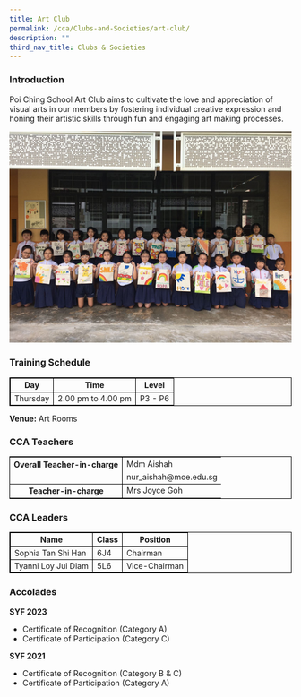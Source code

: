 ```yaml
---
title: Art Club
permalink: /cca/Clubs-and-Societies/art-club/
description: ""
third_nav_title: Clubs & Societies
---
```

### Introduction

Poi Ching School Art Club aims to cultivate the love and appreciation of visual arts in our members by fostering individual creative expression and honing their artistic skills through fun and engaging art making processes. 


![](/images/art1.jpg)

 ### Training Schedule


<table style="border-collapse: collapse; border: 1px solid black;">
  <thead>
    <tr>
      <th style="border: 1px solid black;">Day</th>
      <th style="border: 1px solid black;">Time</th>
      <th style="border: 1px solid black;">Level</th>
    </tr>
  </thead>
  <tbody>
    <tr>
    </tr><tr>
      <td style="border: 1px solid black;">Thursday</td>
      <td style="border: 1px solid black;">2.00 pm to 4.00 pm</td>
      <td style="border: 1px solid black;">P3 - P6</td>
    </tr>
    </tbody>
</table>

**Venue:**
Art Rooms

### CCA Teachers

<table style="border-collapse: collapse; border: 1px solid black;">
  <tbody>
    <tr>
      <th style="border: none; border-right: 1px solid black">Overall Teacher-in-charge
      </th><td style="border: none;">Mdm Aishah</td>
		 </tr>
    <tr>
      <td style="border-bottom: 1px solid black; border-right: 1px solid black"></td>
      <td style="border-bottom: 1px solid black;">nur_aishah@moe.edu.sg</td>
    </tr>
    <tr>
      <th style="border: none; border-right: 1px solid black">Teacher-in-charge
  </th>
			<td style="border: none;">Mrs Joyce Goh  </td>
    </tr>
     </tbody>
</table>

### CCA Leaders

<table style="border-collapse: collapse; border: 1px solid black;">
  <thead>
    <tr>
      <th style="border: 1px solid black;">Name</th>
      <th style="border: 1px solid black;">Class</th>
      <th style="border: 1px solid black;">Position</th>
    </tr>
  </thead>
  <tbody>
    <tr>
      <td style="border: 1px solid black;">Sophia Tan Shi Han</td>
      <td style="border: 1px solid black;">6J4</td>
      <td style="border: 1px solid black;">Chairman</td>
    </tr>
    <tr>
      <td style="border: 1px solid black;">Tyanni Loy Jui Diam</td>
      <td style="border: 1px solid black;">5L6</td>
      <td style="border: 1px solid black;">Vice-Chairman</td>
    </tr>
  </tbody>
</table>

### Accolades

**SYF 2023** <br> 
*  Certificate of Recognition (Category A)<br>
*  Certificate of Participation (Category C)

**SYF 2021** <br> 
* Certificate of Recognition (Category B &amp; C)<br>
* Certificate of Participation (Category A)
